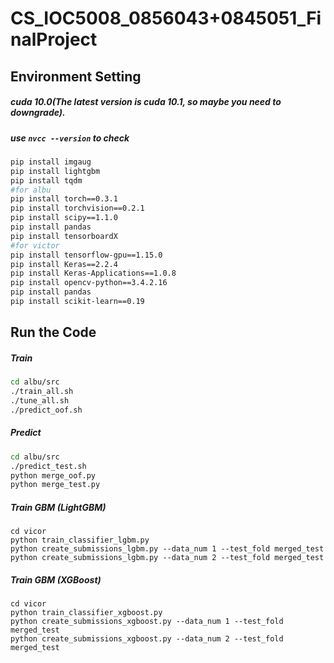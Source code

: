 # CS_IOC5008_0856043+0845051_FinalProject

## Environment Setting

##### cuda 10.0(The latest version is cuda 10.1, so maybe you need to downgrade).

##### use ```nvcc --version``` to check

```bash
pip install imgaug
pip install lightgbm
pip install tqdm
#for albu
pip install torch==0.3.1
pip install torchvision==0.2.1
pip install scipy==1.1.0
pip install pandas
pip install tensorboardX
#for victor
pip install tensorflow-gpu==1.15.0
pip install Keras==2.2.4
pip install Keras-Applications==1.0.8
pip install opencv-python==3.4.2.16 
pip install pandas
pip install scikit-learn==0.19
```

## Run the Code
##### Train
```bash
cd albu/src
./train_all.sh
./tune_all.sh
./predict_oof.sh
```
##### Predict
```bash
cd albu/src
./predict_test.sh
python merge_oof.py
python merge_test.py
```
##### Train GBM (LightGBM)
```
cd vicor
python train_classifier_lgbm.py
python create_submissions_lgbm.py --data_num 1 --test_fold merged_test
python create_submissions_lgbm.py --data_num 2 --test_fold merged_test

```
##### Train GBM (XGBoost)
```
cd vicor
python train_classifier_xgboost.py
python create_submissions_xgboost.py --data_num 1 --test_fold merged_test
python create_submissions_xgboost.py --data_num 2 --test_fold merged_test
```
